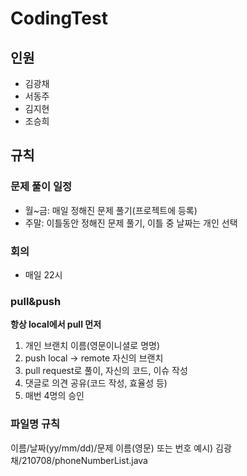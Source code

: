 # CodingTest
## 인원
- 김광채
- 서동주
- 김지현
- 조승희


## 규칙

### 문제 풀이 일정
- 월~금: 매일 정해진 문제 풀기(프로젝트에 등록)
- 주말: 이틀동안 정해진 문제 풀기, 이틀 중 날짜는 개인 선택

### 회의
- 매일 22시

### pull&push
**항상 local에서 pull 먼저**
1. 개인 브랜치 이름(영문이니셜로 명명)
2. push local -> remote 자신의 브랜치
3. pull request로 풀이, 자신의 코드, 이슈 작성
4. 댓글로 의견 공유(코드 작성, 효율성 등)
5. 매번 4명의 승인

### 파일명 규칙
이름/날짜(yy/mm/dd)/문제 이름(영문) 또는 번호
예시) 김광채/210708/phoneNumberList.java
